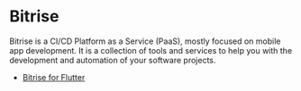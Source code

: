 # Bitrise

Bitrise is a CI/CD Platform as a Service (PaaS), mostly focused on mobile app development. It is a collection of tools and services to help you with the development and automation of your software projects.

- [Bitrise for Flutter](https://devcenter.bitrise.io/en/getting-started/getting-started-with-flutter-apps.html)
